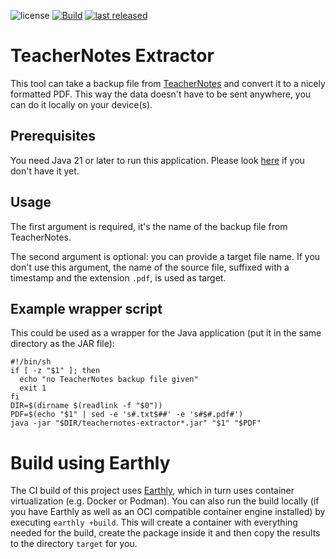 ![license](https://img.shields.io/github/license/mathisdt/teachernotes-extractor.svg?style=flat) [![Build](https://github.com/mathisdt/teachernotes-extractor/actions/workflows/build.yaml/badge.svg)](https://github.com/mathisdt/teachernotes-extractor/actions) [![last released](https://img.shields.io/github/release-date/mathisdt/teachernotes-extractor.svg?label=last%20released&style=flat)](https://github.com/mathisdt/teachernotes-extractor/releases)

# TeacherNotes Extractor

This tool can take a backup file from [TeacherNotes](https://play.google.com/store/apps/details?id=com.apps.ips.teachernotes3) 
and convert it to a nicely formatted PDF. This way the data doesn't have to be sent anywhere, you can do it locally on your device(s).

## Prerequisites

You need Java 21 or later to run this application. Please look [here](https://adoptium.net/de/temurin/releases/) if you don't have it yet.

## Usage

The first argument is required, it's the name of the backup file from TeacherNotes.

The second argument is optional: you can provide a target file name. If you don't use this argument,
the name of the source file, suffixed with a timestamp and the extension `.pdf`, is used as target.

## Example wrapper script

This could be used as a wrapper for the Java application (put it in the same directory as the JAR file):

```
#!/bin/sh
if [ -z "$1" ]; then
  echo "no TeacherNotes backup file given"
  exit 1
fi
DIR=$(dirname $(readlink -f "$0"))
PDF=$(echo "$1" | sed -e 's#.txt$##' -e 's#$#.pdf#')
java -jar "$DIR/teachernotes-extractor*.jar" "$1" "$PDF"
```

# Build using Earthly

The CI build of this project uses [Earthly](https://docs.earthly.dev/), which in turn uses
container virtualization (e.g. Docker or Podman). You can also run the build locally (if you
have Earthly as well as an OCI compatible container engine installed) by executing
`earthly +build`. This will create a container with everything needed for the build,
create the package inside it and then copy the results to the directory `target` for you.
